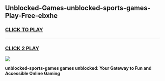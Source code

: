 
## Unblocked-Games-unblocked-sports-games-Play-Free-ebxhe
<h3>
<a href="https://premium76.site?title=unblocked-sports-games&ref=15A">CLICK TO PLAY</a></h3>
<hr>

<h3>
<a href="https://premium76.site?title=unblocked-sports-games&ref=15A">CLICK 2 PLAY</a>
  
</h3>

<a href="https://premium76.site?title=unblocked-sports-games&ref=15A"><img src="https://clearcache.store/games.png"></a>


**unblocked-sports-games games unblocked: Your Gateway to Fun and Accessible Online Gaming**

